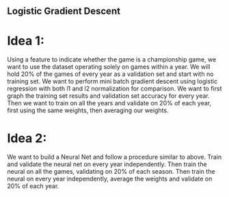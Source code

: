 ## Logistic Gradient Descent

# Idea 1:

Using a feature to indicate whether the game is a championship game, we want to use the dataset operating solely on games within a year.
We will hold 20% of the games of every year as a validation set and start with no training set.
We want to perform mini batch gradient descent using logistic regression with both l1 and l2 normalization for comparison.
We want to first graph the training set results and validation set accuracy for every year.
Then we want to train on all the years and validate on 20% of each year, first using the same weights, then averaging our weights.

# Idea 2:

We want to build a Neural Net and follow a procedure similar to above. 
Train and validate the neural net on every year independently. 
Then train the neural on all the games, validating on 20% of each season. 
Then train the neural on every year independently, average the weights and validate on 20% of each year. 

